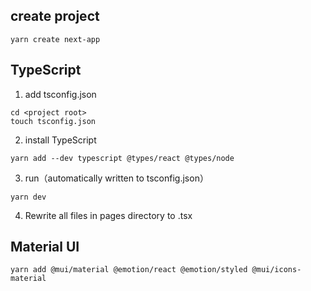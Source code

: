 ## create project
```
yarn create next-app
```

## TypeScript
1. add tsconfig.json
```
cd <project root>
touch tsconfig.json
```

2. install TypeScript
```
yarn add --dev typescript @types/react @types/node
```

3. run（automatically written to tsconfig.json）
```
yarn dev
```

4. Rewrite all files in pages directory to .tsx

## Material UI
```
yarn add @mui/material @emotion/react @emotion/styled @mui/icons-material
```